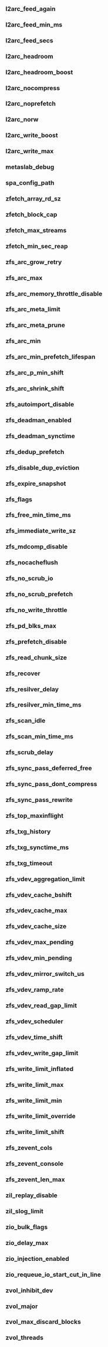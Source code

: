 ### l2arc_feed_again
### l2arc_feed_min_ms
### l2arc_feed_secs
### l2arc_headroom
### l2arc_headroom_boost
### l2arc_nocompress
### l2arc_noprefetch
### l2arc_norw
### l2arc_write_boost
### l2arc_write_max
### metaslab_debug
### spa_config_path
### zfetch_array_rd_sz
### zfetch_block_cap
### zfetch_max_streams
### zfetch_min_sec_reap
### zfs_arc_grow_retry
### zfs_arc_max
### zfs_arc_memory_throttle_disable
### zfs_arc_meta_limit
### zfs_arc_meta_prune
### zfs_arc_min
### zfs_arc_min_prefetch_lifespan
### zfs_arc_p_min_shift
### zfs_arc_shrink_shift
### zfs_autoimport_disable
### zfs_deadman_enabled
### zfs_deadman_synctime
### zfs_dedup_prefetch
### zfs_disable_dup_eviction
### zfs_expire_snapshot
### zfs_flags
### zfs_free_min_time_ms
### zfs_immediate_write_sz
### zfs_mdcomp_disable
### zfs_nocacheflush
### zfs_no_scrub_io
### zfs_no_scrub_prefetch
### zfs_no_write_throttle
### zfs_pd_blks_max
### zfs_prefetch_disable
### zfs_read_chunk_size
### zfs_recover
### zfs_resilver_delay
### zfs_resilver_min_time_ms
### zfs_scan_idle
### zfs_scan_min_time_ms
### zfs_scrub_delay
### zfs_sync_pass_deferred_free
### zfs_sync_pass_dont_compress
### zfs_sync_pass_rewrite
### zfs_top_maxinflight
### zfs_txg_history
### zfs_txg_synctime_ms
### zfs_txg_timeout
### zfs_vdev_aggregation_limit
### zfs_vdev_cache_bshift
### zfs_vdev_cache_max
### zfs_vdev_cache_size
### zfs_vdev_max_pending
### zfs_vdev_min_pending
### zfs_vdev_mirror_switch_us
### zfs_vdev_ramp_rate
### zfs_vdev_read_gap_limit
### zfs_vdev_scheduler
### zfs_vdev_time_shift
### zfs_vdev_write_gap_limit
### zfs_write_limit_inflated
### zfs_write_limit_max
### zfs_write_limit_min
### zfs_write_limit_override
### zfs_write_limit_shift
### zfs_zevent_cols
### zfs_zevent_console
### zfs_zevent_len_max
### zil_replay_disable
### zil_slog_limit
### zio_bulk_flags
### zio_delay_max
### zio_injection_enabled
### zio_requeue_io_start_cut_in_line
### zvol_inhibit_dev
### zvol_major
### zvol_max_discard_blocks
### zvol_threads
